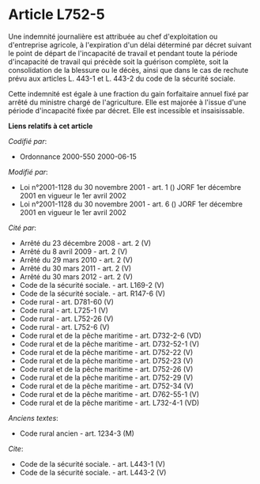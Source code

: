 # Article L752-5

Une indemnité journalière est attribuée au chef d'exploitation ou d'entreprise agricole, à l'expiration d'un délai déterminé
par décret suivant le point de départ de l'incapacité de travail et pendant toute la période d'incapacité de travail qui
précède soit la guérison complète, soit la consolidation de la blessure ou le décès, ainsi que dans le cas de rechute prévu
aux articles L. 443-1 et L. 443-2 du code de la sécurité sociale.

Cette indemnité est égale à une fraction du gain forfaitaire annuel fixé par arrêté du ministre chargé de l'agriculture. Elle
est majorée à l'issue d'une période d'incapacité fixée par décret. Elle est incessible et insaisissable.

**Liens relatifs à cet article**

_Codifié par_:

  - Ordonnance 2000-550 2000-06-15

_Modifié par_:

  - Loi n°2001-1128 du 30 novembre 2001 - art. 1 () JORF 1er décembre 2001 en vigueur le 1er avril 2002
  - Loi n°2001-1128 du 30 novembre 2001 - art. 6 () JORF 1er décembre 2001 en vigueur le 1er avril 2002

_Cité par_:

  - Arrêté du 23 décembre 2008 - art. 2 (V)
  - Arrêté du 8 avril 2009 - art. 2 (V)
  - Arrêté du 29 mars 2010 - art. 2 (V)
  - Arrêté du 30 mars 2011 - art. 2 (V)
  - Arrêté du 30 mars 2012 - art. 2 (V)
  - Code de la sécurité sociale. - art. L169-2 (V)
  - Code de la sécurité sociale. - art. R147-6 (V)
  - Code rural - art. D781-60 (V)
  - Code rural - art. L725-1 (V)
  - Code rural - art. L752-26 (V)
  - Code rural - art. L752-6 (V)
  - Code rural et de la pêche maritime - art. D732-2-6 (VD)
  - Code rural et de la pêche maritime - art. D732-52-1 (V)
  - Code rural et de la pêche maritime - art. D752-22 (V)
  - Code rural et de la pêche maritime - art. D752-23 (V)
  - Code rural et de la pêche maritime - art. D752-26 (V)
  - Code rural et de la pêche maritime - art. D752-29 (V)
  - Code rural et de la pêche maritime - art. D752-34 (V)
  - Code rural et de la pêche maritime - art. D762-55-1 (V)
  - Code rural et de la pêche maritime - art. L732-4-1 (VD)

_Anciens textes_:

  - Code rural ancien - art. 1234-3 (M)

_Cite_:

  - Code de la sécurité sociale. - art. L443-1 (V)
  - Code de la sécurité sociale. - art. L443-2 (V)
